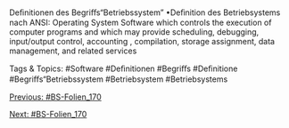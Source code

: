 Deﬁnitionen des Begriﬀs“Betriebssystem”
•Deﬁnition des Betriebsystems nach ANSI: Operating System
Software which controls the execution of computer programs and which may provide
scheduling, debugging, input/output control, accounting , compilation, storage assignment, data
management, and related services

   Tags & Topics:
   #Software
   #Deﬁnitionen
   #Begriﬀs
   #Deﬁnitione
   #Begriﬀs“Betriebssystem
   #Betriebsystem
   #Betriebsystems

[Previous: #BS-Folien_170](BS-Folien_170.md)

[Next: #BS-Folien_170](BS-Folien_170.md)